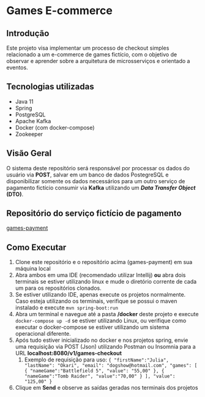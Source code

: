 # Games E-commerce

## Introdução

Este projeto visa implementar um processo de checkout simples relacionado a um e-commerce de games fictício, com o objetivo de observar e aprender sobre a arquitetura de microsserviços e orientado a eventos.

## Tecnologias utilizadas

* Java 11
* Spring
* PostgreSQL
* Apache Kafka
* Docker (com docker-compose)
* Zookeeper

## Visão Geral

O sistema deste repositório será responsável por processar os dados do usuário via **POST**, salvar em um banco de dados PostegreSQL e disponibilizar somente os dados necessários para um outro serviço de pagamento fictício consumir via **Kafka** utilizando um ***Data Transfer Object* (DTO)**.

## Repositório do serviço fictício de pagamento

[games-payment](https://github.com/RenanOfugi/games-payment.git)

## Como Executar

1. Clone este repositório e o repositório acima (games-payment) em sua máquina local
2. Abra ambos em uma IDE (recomendado utilizar Intellij) **ou** abra dois terminais se estiver utilizando linux e mude o diretório corrente de cada um para os repositórios clonados.
3. Se estiver utilizando IDE, apenas execute os projetos normalmente. Caso esteja utilizando os terminais,  verifique se possui o maven instalado e execute `mvn spring-boot:run`
4. Abra um terminal e navegue até a pasta **/docker** deste projeto e execute `docker-compose up -d` se estiver utilizando Linux, ou verifique como executar o docker-compose se estiver utilizando um sistema operacional diferente.
5. Após tudo estiver inicializado no docker e nos projetos spring, envie uma requisição via POST (Json) utilizando Postman ou Insomnia para a URL **localhost:8080/v1/games-checkout**
   1. Exemplo de requisição para uso:
      `{
      	"firstName":"Julia",
      	"lastName": "Okari",
      	"email": "dogshow@hotmail.com",
      	"games": [
      		{
      			"nameGame":"Battlefield 5",
      			"value": "55,00"
      		},
      		{
      			"nameGame":"Tomb Raider",
      			"value":"70,00"
      		}
      	],
      	"value": "125,00"
      }`
6. Clique em **Send** e observe as saídas geradas nos terminais dos projetos

